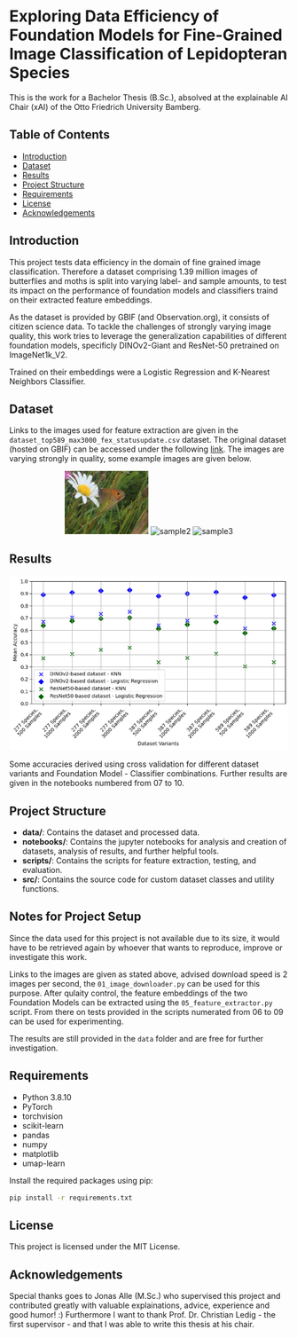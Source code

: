 # Exploring Data Efficiency of Foundation Models for Fine-Grained Image Classification of Lepidopteran Species

This is the work for a Bachelor Thesis (B.Sc.), absolved at the explainable AI Chair (xAI) of the Otto Friedrich University Bamberg.

## Table of Contents

- [Introduction](#introduction)
- [Dataset](#dataset)
- [Results](#results)
- [Project Structure](#project-structure)
- [Requirements](#requirements)
- [License](#license)
- [Acknowledgements](#acknowledgements)

## Introduction

This project tests data efficiency in the domain of fine grained image classification. Therefore a dataset comprising 1.39 million images of butterflies and moths is split into varying label- and sample amounts, to test its impact on the performance of foundation models and classifiers traind on their extracted feature embeddings. 

As the dataset is provided by GBIF (and Observation.org), it consists of citizen science data. To tackle the challenges of strongly varying image quality, this work tries to leverage the generalization capabilities of different foundation models, specificly DINOv2-Giant and ResNet-50 pretrained on ImageNet1k_V2. 

Trained on their embeddings were a Logistic Regression and K-Nearest Neighbors Classifier. 


## Dataset

Links to the images used for feature extraction are given in the `dataset_top589_max3000_fex_statusupdate.csv` dataset. The original dataset (hosted on GBIF) can be accessed under the following [link](https://doi.org/10.15468/dl.8byj47). The images are varying strongly in quality, some example images are given below.
<p align="center">
    <img src="data/example_samples/3725704126_27621411.jpg" alt="sample1" width="30%">
    <img src="data/example_samples/3726205023_30566083.png" alt="sample2" width="30%">
    <img src="data/example_samples/4881370136_87361092.png" alt="sample3" width="30%">
</p>

## Results

![Cross-Validation Accuracies](data/analysis_results/graphs/accuracies_cv_top_parameter.png)

Some accuracies derived using cross validation for different dataset variants and Foundation Model - Classifier combinations. Further results are given in the notebooks numbered from 07 to 10.

## Project Structure

- **data/**: Contains the dataset and processed data.
- **notebooks/**: Contains the jupyter notebooks for analysis and creation of datasets, analysis of results, and further helpful tools.
- **scripts/**: Contains the scripts for feature extraction, testing, and evaluation.
- **src/**: Contains the source code for custom dataset classes and utility functions.

## Notes for Project Setup

Since the data used for this project is not available due to its size, it would have to be retrieved again by whoever that wants to reproduce, improve or investigate this work. 

Links to the images are given as stated above, advised download speed is 2 images per second, the  `01_image_downloader.py` can be used for this purpose.
After qulaity control, the feature embeddings of the two Foundation Models can be extracted using the `05_feature_extractor.py` script. From there on tests provided in the scripts numerated from 06 to 09 can be used for experimenting.

The results are still provided in the `data` folder and are free for further investigation.

## Requirements

- Python 3.8.10
- PyTorch
- torchvision
- scikit-learn
- pandas
- numpy
- matplotlib
- umap-learn

Install the required packages using pip:

```bash
pip install -r requirements.txt
```
## License

This project is licensed under the MIT License.

## Acknowledgements

Special thanks goes to Jonas Alle (M.Sc.) who supervised this project and contributed greatly with valuable explainations, advice, experience and good humor! :) Furthermore I want to thank Prof. Dr. Christian Ledig - the first supervisor - and that I was able to write this thesis at his chair.
